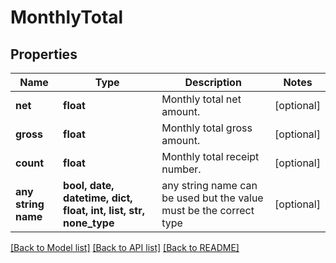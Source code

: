 # MonthlyTotal



## Properties
Name | Type | Description | Notes
------------ | ------------- | ------------- | -------------
**net** | **float** | Monthly total net amount. | [optional] 
**gross** | **float** | Monthly total gross amount. | [optional] 
**count** | **float** | Monthly total receipt number. | [optional] 
**any string name** | **bool, date, datetime, dict, float, int, list, str, none_type** | any string name can be used but the value must be the correct type | [optional]

[[Back to Model list]](../README.md#documentation-for-models) [[Back to API list]](../README.md#documentation-for-api-endpoints) [[Back to README]](../README.md)


